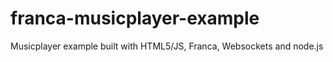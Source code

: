 franca-musicplayer-example
=====================

Musicplayer example built with HTML5/JS, Franca, Websockets and node.js
